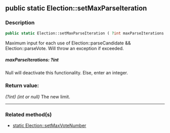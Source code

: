 ## public static Election::setMaxParseIteration

### Description    

```php
public static Election::setMaxParseIteration ( ?int maxParseIterations ): ?int
```

Maximum input for each use of Election::parseCandidate && Election::parseVote. Will throw an exception if exceeded.
    

##### **maxParseIterations:** *?int*   
Null will deactivate this functionality. Else, enter an integer.    


### Return value:   

*(?int)* *(int or null)* The new limit.


---------------------------------------

### Related method(s)      

* [static Election::setMaxVoteNumber](../Election%20Class/public%20static%20Election--setMaxVoteNumber.md)    
